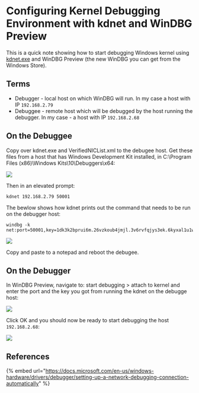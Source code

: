 # Configuring Kernel Debugging Environment with kdnet and WinDBG Preview

This is a quick note showing how to start debugging Windows kernel using [kdnet.exe](https://docs.microsoft.com/en-us/windows-hardware/drivers/debugger/debugger-download-tools) and WinDBG Preview \(the new WinDBG you can get from the Windows Store\).

## Terms

* Debugger - local host on which WinDBG will run. In my case a host with IP `192.168.2.79`
* Debuggee - remote host which will be debugged by the host running the debugger. In my case - a host with IP `192.168.2.68`

## On the Debuggee

Copy over kdnet.exe and VerifiedNICList.xml to the debugee host. Get these files from a host that has Windows Development Kit installed, in C:\Program Files \(x86\)\Windows Kits\10\Debuggers\x64:

![](../../.gitbook/assets/image%20%28522%29.png)

Then in an elevated prompt:

```text
kdnet 192.168.2.79 50001
```

The bewlow shows how kdnet prints out the command that needs to be run on the debugger host:

```text
windbg -k net:port=50001,key=1dk3k2bprui6m.26vzkoub4jmjl.3v6rvfqjys3ek.6kyxal1u1w6s
```

![](../../.gitbook/assets/image%20%2843%29.png)

Copy and paste to a notepad and reboot the debugee.

## On the Debugger

In WinDBG Preview, navigate to: start debugging &gt; attach to kernel and enter the port and the key you got from running the kdnet on the debugge host:

![](../../.gitbook/assets/image%20%28113%29.png)

Click OK and you should now be ready to start debugging the host `192.168.2.68`:

![](../../.gitbook/assets/kerneldebuggingconnect.gif)

## References

{% embed url="https://docs.microsoft.com/en-us/windows-hardware/drivers/debugger/setting-up-a-network-debugging-connection-automatically" %}

